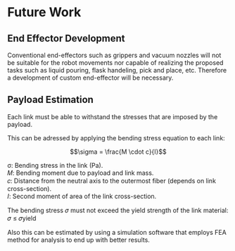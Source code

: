 # Future Work

## End Effector Development
Conventional end-effectors such as grippers and vacuum nozzles will not be suitable for the robot movements nor capable of realizing the proposed tasks such as liquid pouring, flask handeling, pick and place, etc. Therefore a development of custom end-effector will be necessary.

## Payload Estimation 
Each link must be able to withstand the stresses that are imposed by the payload.  

This can be adressed by applying the bending stress equation to each link:  

$$\sigma = \frac{M \cdot c}{I}$$

σ: Bending stress in the link (Pa).  
𝑀: Bending moment due to payload and link mass.  
𝑐: Distance from the neutral axis to the outermost fiber (depends on link cross-section).  
𝐼: Second moment of area of the link cross-section.  

The bending stress 𝜎 must not exceed the yield strength of the link material:  
𝜎 ≤ 𝜎yield

 Also this can be estimated by using a simulation software that employs FEA method for analysis to end up with better results.

